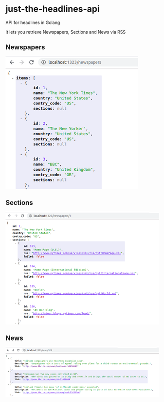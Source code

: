 # just-the-headlines-api

API for headlines in Golang

It lets you retrieve Newspapers, Sections and News via RSS

## Newspapers
![Newspapers](https://github.com/ezeoleaf/just-the-headlines-api/blob/master/docs/newspapers.png)

## Sections
![Sections](https://github.com/ezeoleaf/just-the-headlines-api/blob/master/docs/sections.png)

## News
![News](https://github.com/ezeoleaf/just-the-headlines-api/blob/master/docs/news.png)
